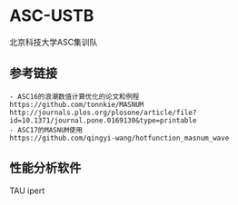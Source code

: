 # ASC-USTB
北京科技大学ASC集训队


## 参考链接
    - ASC16的浪潮数值计算优化的论文和例程
    https://github.com/tonnkie/MASNUM
    http://journals.plos.org/plosone/article/file?id=10.1371/journal.pone.0169130&type=printable
    - ASC17的MASNUM使用
    https://github.com/qingyi-wang/hotfunction_masnum_wave


## 性能分析软件
  TAU
  ipert
